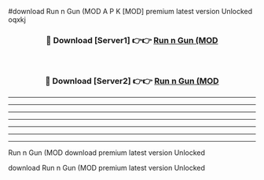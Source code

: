 #download Run n Gun (MOD A P K [MOD] premium latest version Unlocked oqxkj 



<div align="center">
<h3>🔴 Download [Server1] 👉👉 <a href="https://apkdownload3.web.app/">Run n Gun (MOD</a></h3><br>

<h3>🔴 Download [Server2] 👉👉 <a href="https://apkdownload3.web.app/">Run n Gun (MOD</a></h3>
</div>





----------------------------------------------------------

----------------------------------------------------------

----------------------------------------------------------

----------------------------------------------------------

----------------------------------------------------------

----------------------------------------------------------

----------------------------------------------------------

Run n Gun (MOD download premium latest version Unlocked

download Run n Gun (MOD premium latest version Unlocked

